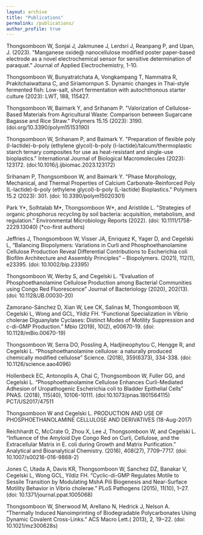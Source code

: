 ```yaml
---
layout: archive
title: "Publications"
permalink: /publications/
author_profile: true
---
```

Thongsomboon W, Sonjai J, Jakmunee J, Lerdsri J, Reanpang P, and Upan, J. (2023). "Manganese oxide@ nanocellulose modified poster paper-based electrode as a novel electrochemical sensor for sensitive determination of paraquat." Journal of Applied Electrochemistry, 1-10.

Thongsomboon W, Bunyatratchata A, Vongkampang T, Nammatra R, Prakitchaiwattana C, and Siriamornpun S. Dynamic changes in Thai-style fermented fish: Low-salt, short fermentation with autochthonous starter culture (2023): LWT, 188, 115427.

Thongsomboon W, Baimark Y, and Srihanam P. "Valorization of Cellulose-Based Materials from Agricultural Waste: Comparison between Sugarcane Bagasse and Rice Straw." Polymers 15.15 (2023): 3190. (doi.org/10.3390/polym15153190)

Thongsomboon W, Srihanam P, and Baimark Y. "Preparation of flexible poly (l-lactide)-b-poly (ethylene glycol)-b-poly (l-lactide)/talcum/thermoplastic starch ternary composites for use as heat-resistant and single-use bioplastics." International Journal of Biological Macromolecules (2023): 123172. (doi:10.1016/j.ijbiomac.2023.123172)

Srihanam P, Thongsomboon W, and Baimark Y. "Phase Morphology, Mechanical, and Thermal Properties of Calcium Carbonate-Reinforced Poly (L-lactide)-b-poly (ethylene glycol)-b-poly (L-lactide) Bioplastics." Polymers 15.2 (2023): 301. (doi: 10.3390/polym15020301)

Park Y*, Solhtalab M*, Thongsomboon W*, and Aristilde L. "Strategies of organic phosphorus recycling by soil bacteria: acquisition, metabolism, and regulation." Environmental Microbiology Reports (2022). (doi: 10.1111/1758-2229.13040) (*co-first authors)

Jeffries J, Thongsomboon W, Visser JA, Enriquez K, Yager D, and Cegelski L, “Balancing Biopolymers: Variations in Curli and Phosphoethanolamine Cellulose Production Reveal Differential Contributions to Escherichia coli Biofilm Architecture and Assembly Principles” – Biopolymers. (2021), 112(1), e23395. (doi: 10.1002/bip.23395)

Thongsomboon W, Werby S, and Cegelski L. “Evaluation of Phosphoethanolamine Cellulose Production among Bacterial Communities using Congo Red Fluorescence” Journal of Bacteriology (2020), 202(13). (doi: 10.1128/JB.00030-20)

Zamorano-Sánchez D, Xian W, Lee CK, Salinas M, Thongsomboon W, Cegelski L, Wong and GCL, Yildiz FH. “Functional Specialization in Vibrio cholerae Diguanylate Cyclases: Distinct Modes of Motility Suppression and c-di-GMP Production.” Mbio (2019), 10(2), e00670-19. (doi: 10.1128/mBio.00670-19)

Thongsomboon W, Serra DO, Possling A, Hadjineophytou C, Hengge R, and Cegelski L. “Phosphoethanolamine cellulose: a naturally produced chemically modified cellulose” Science. (2018), 359(6373), 334-338. (doi: 10.1126/science.aao4096)

Hollenbeck EC, Antonoplis A, Chai C, Thongsomboon W, Fuller GG, and Cegelski L. “Phosphoethanolamine Cellulose Enhances Curli-Mediated Adhesion of Uropathogenic Escherichia coli to Bladder Epithelial Cells” PNAS. (2018), 115(40), 10106-10111. (doi:10.1073/pnas.1801564115)
PCT/US2017/47511 

Thongsomboon W and Cegelski L. PRODUCTION AND USE OF PHOSPHOETHANOLAMINE CELLULOSE AND DERIVATIVES (18-Aug-2017)

Reichhardt C, McCrate O, Zhou X, Lee J, Thongsomboon W, and Cegelski L. “Influence of the Amyloid Dye Congo Red on Curli, Cellulose, and the Extracellular Matrix in E. coli during Growth and Matrix Purification.” Analytical and Bioanalytical Chemistry. (2016), 408(27), 7709–7717. (doi: 10.1007/s00216-016-9868-2)

Jones C, Utada A, Davis KR, Thongsomboon W, Sanchez DZ, Banakar V, Cegelski L, Wong GCL, Yildiz FH. “Cyclic-di-GMP Regulates Motile to Sessile Transition by Modulating MshA Pili Biogenesis and Near-Surface Motility Behavior in Vibrio cholerae.” PLoS Pathogens (2015), 11(10), 1–27. (doi: 10.1371/journal.ppat.1005068)

Thongsomboon W,  Sherwood M, Arellano N, Hedrick J, Nelson A. “Thermally Induced Nanoimprinting of Biodegradable Polycarbonates Using Dynamic Covalent Cross-Links.” ACS Macro Lett.( 2013), 2, 19−22. (doi: 10.1021/mz300628s)

